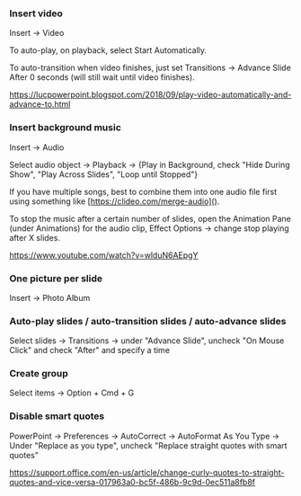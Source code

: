 ### Insert video

Insert -> Video

To auto-play, on playback, select Start Automatically.

To auto-transition when video finishes, just set Transitions -> Advance Slide After 0 seconds (will still wait until video finishes).

https://lucpowerpoint.blogspot.com/2018/09/play-video-automatically-and-advance-to.html


### Insert background music

Insert -> Audio

Select audio object -> Playback -> {Play in Background, check "Hide During Show", "Play Across Slides", "Loop until Stopped"}

If you have multiple songs, best to combine them into one audio file first using something like [https://clideo.com/merge-audio]().

To stop the music after a certain number of slides, open the Animation Pane (under Animations) for the audio clip, Effect Options -> change stop playing after X slides.

https://www.youtube.com/watch?v=wlduN6AEpgY


### One picture per slide

Insert -> Photo Album


### Auto-play slides / auto-transition slides / auto-advance slides

Select slides -> Transitions -> under "Advance Slide", uncheck "On Mouse Click" and check "After" and specify a time


### Create group

Select items -> Option + Cmd + G


### Disable smart quotes

PowerPoint -> Preferences -> AutoCorrect -> AutoFormat As You Type -> Under "Replace as you type", uncheck "Replace straight quotes with smart quotes"

https://support.office.com/en-us/article/change-curly-quotes-to-straight-quotes-and-vice-versa-017963a0-bc5f-486b-9c9d-0ec511a8fb8f
